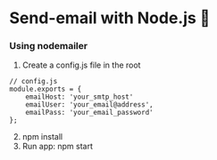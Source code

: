 # Send-email with Node.js 📨
### Using nodemailer

1. Create a config.js file in the root 
```
// config.js
module.exports = {
    emailHost: 'your_smtp_host'
    emailUser: 'your_email@address',
    emailPass: 'your_email_password'
};
```
2. npm install
3. Run app: npm start

